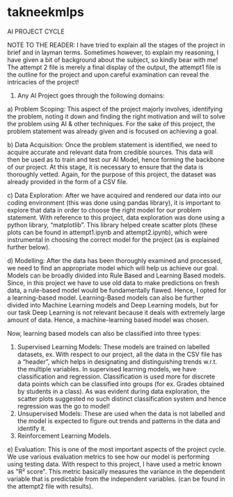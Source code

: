# takneekmlps
AI PROJECT CYCLE

NOTE TO THE READER: I have tried to explain all the stages of the project in brief and in layman terms. Sometimes however, to explain my reasoning, I have given a bit of background about the subject, so kindly bear with me!
The attempt 2 file is merely a final display of the output, the attempt1 file is the outline for the project and upon careful examination can reveal the intricacies of the project!

1. Any AI Project goes through the following domains:

a) Problem Scoping: This aspect of the project majorly involves, identifying the problem, noting it down and finding the right motivation and will to solve the problem using AI & other techniques. For the sake of this project, the problem statement was already given and is focused on achieving a goal.

b) Data Acquisition: Once the problem statement is identified, we need to acquire accurate and relevant data from credible sources. This data will then be used as to train and test our AI Model, hence forming the backbone of our project. At this stage, it is necessary to ensure that the data is thoroughly vetted. 
Again, for the purpose of this project, the dataset was already provided in the form of a CSV file.

c) Data Exploration: After we have acquired and rendered our data into our coding environment (this was done using pandas library), it is important to explore that data in order to choose the right model for our problem statement. With reference to this project, data exploration was done using a python library, “matplotlib”. This library helped create scatter plots (these plots can be found in attempt1.ipynb and attempt2.ipynb), which were instrumental in choosing the correct model for the project (as is explained further below).

d) Modelling: After the data has been thoroughly examined and processed, we need to find an appropriate model which will help us achieve our goal. Models can be broadly divided into Rule Based and Learning Based models. Since, in this project we have to use old data to make predictions on fresh data, a rule-based model would be fundamentally flawed. Hence, I opted for a learning-based model. 
Learning-Based models can also be further divided into Machine Learning models and Deep Learning models, but for our task Deep Learning is not relevant because it deals with extremely large amount of data. Hence, a machine-learning based model was chosen. 

Now, learning based models can also be classified into three types:
1. Supervised Learning Models: These models are trained on labelled datasets, ex. With respect to our project, all the data in the CSV file has a “header”, which helps in designating and distinguishing trends w.r.t. the multiple variables. In supervised learning models, we have classification and regression. Classification is used more for discrete data points which can be classified into groups (for ex. Grades obtained by students in a class). As was evident during data exploration, the scatter plots suggested no such distinct classification system and hence regression was the go to model!
2. Unsupervised Models: These are used when the data is not labelled and the model is expected to figure out trends and patterns in the data and identify it.
3. Reinforcement Learning Models.

e) Evaluation: This is one of the most important aspects of the project cycle. We use various evaluation metrics to see how our model is performing using testing data. With respect to this project, I have used a metric known as "R² score". This metric basically measures the variance in the dependent variable that is predictable from the independent variables. (can be found in the attempt2 file with results). 

